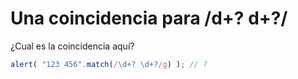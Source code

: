 # Una coincidencia para /d+? d+?/

¿Cual es la coincidencia aquí?

```js
alert( "123 456".match(/\d+? \d+?/g) ); // ?
```
